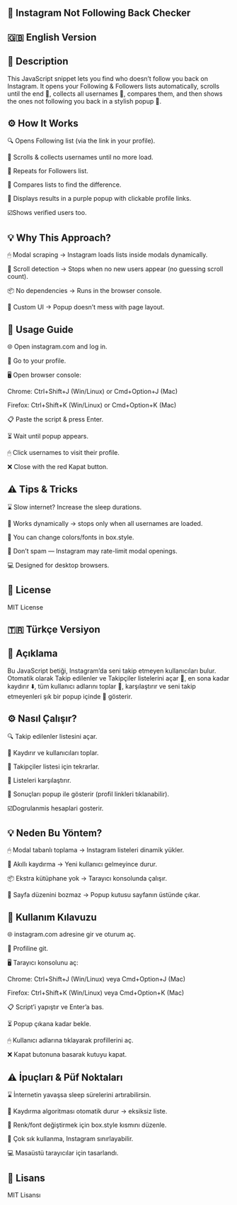 ## 📸 Instagram Not Following Back Checker

## 🇬🇧 English Version

## 📜 Description
This JavaScript snippet lets you find who doesn’t follow you back on Instagram.
It opens your Following & Followers lists automatically, scrolls until the end 📜, collects all usernames 👤, compares them, and then shows the ones not following you back in a stylish popup 🎨.

## ⚙️ How It Works
🔍 Opens Following list (via the link in your profile).

📜 Scrolls & collects usernames until no more load.

🔁 Repeats for Followers list.

🔄 Compares lists to find the difference.

🎯 Displays results in a purple popup with clickable profile links.

☑️Shows verified users too.

## 💡 Why This Approach?
🖱 Modal scraping → Instagram loads lists inside modals dynamically.

🔄 Scroll detection → Stops when no new users appear (no guessing scroll count).

📦 No dependencies → Runs in the browser console.

🎨 Custom UI → Popup doesn’t mess with page layout.

## 📖 Usage Guide
🌐 Open instagram.com and log in.

👤 Go to your profile.

🖥 Open browser console:

Chrome: Ctrl+Shift+J (Win/Linux) or Cmd+Option+J (Mac)

Firefox: Ctrl+Shift+K (Win/Linux) or Cmd+Option+K (Mac)

📋 Paste the script & press Enter.

⏳ Wait until popup appears.

🖱 Click usernames to visit their profile.

❌ Close with the red Kapat button.

## ⚠️ Tips & Tricks
⌛ Slow internet? Increase the sleep durations.

📜 Works dynamically → stops only when all usernames are loaded.

🎨 You can change colors/fonts in box.style.

📵 Don’t spam — Instagram may rate-limit modal openings.

💻 Designed for desktop browsers.

## 📜 License
MIT License

## 🇹🇷 Türkçe Versiyon
## 📜 Açıklama
Bu JavaScript betiği, Instagram’da seni takip etmeyen kullanıcıları bulur.
Otomatik olarak Takip edilenler ve Takipçiler listelerini açar 📜, en sona kadar kaydırır ⬇️, tüm kullanıcı adlarını toplar 👤, karşılaştırır ve seni takip etmeyenleri şık bir popup içinde 🎨 gösterir.

## ⚙️ Nasıl Çalışır?
🔍 Takip edilenler listesini açar.

📜 Kaydırır ve kullanıcıları toplar.

🔁 Takipçiler listesi için tekrarlar.

🔄 Listeleri karşılaştırır.

🎯 Sonuçları popup ile gösterir (profil linkleri tıklanabilir).

☑️Dogrulanmis hesaplari gosterir.

## 💡 Neden Bu Yöntem?
🖱 Modal tabanlı toplama → Instagram listeleri dinamik yükler.

🔄 Akıllı kaydırma → Yeni kullanıcı gelmeyince durur.

📦 Ekstra kütüphane yok → Tarayıcı konsolunda çalışır.

🎨 Sayfa düzenini bozmaz → Popup kutusu sayfanın üstünde çıkar.

## 📖 Kullanım Kılavuzu
🌐 instagram.com adresine gir ve oturum aç.

👤 Profiline git.

🖥 Tarayıcı konsolunu aç:

Chrome: Ctrl+Shift+J (Win/Linux) veya Cmd+Option+J (Mac)

Firefox: Ctrl+Shift+K (Win/Linux) veya Cmd+Option+K (Mac)

📋 Script’i yapıştır ve Enter’a bas.

⏳ Popup çıkana kadar bekle.

🖱 Kullanıcı adlarına tıklayarak profillerini aç.

❌ Kapat butonuna basarak kutuyu kapat.

## ⚠️ İpuçları & Püf Noktaları
⌛ İnternetin yavaşsa sleep sürelerini artırabilirsin.

📜 Kaydırma algoritması otomatik durur → eksiksiz liste.

🎨 Renk/font değiştirmek için box.style kısmını düzenle.

📵 Çok sık kullanma, Instagram sınırlayabilir.

💻 Masaüstü tarayıcılar için tasarlandı.

## 📜 Lisans
MIT Lisansı
